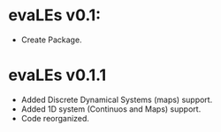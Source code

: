 # evaLEs v0.1:

- Create Package.

# evaLEs v0.1.1

- Added Discrete Dynamical Systems (maps) support.
- Added 1D system (Continuos and Maps) support.
- Code reorganized.
